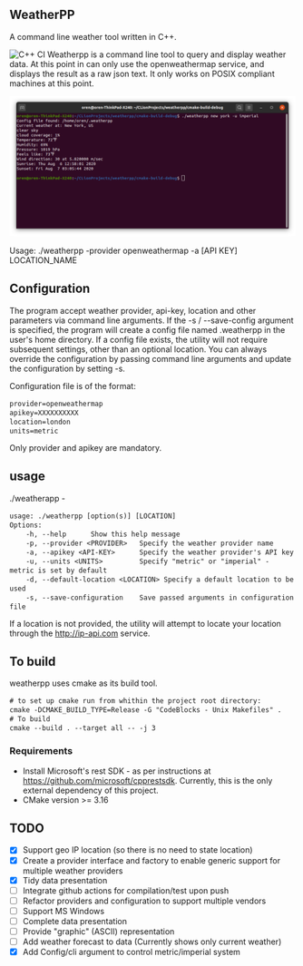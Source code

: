 ## WeatherPP
A command line weather tool written in C++.

![C++ CI](https://github.com/o4oren/weatherpp/workflows/C++%20CI/badge.svg)
Weatherpp is a command line tool to query and display weather data.
At this point in can only use the openweathermap service, and displays the result as a raw json text.
It only works on POSIX compliant machines at this point.

![weatherpp example](https://github.com/o4oren/weatherpp/blob/master/images/screenshot1.png?raw=true)

Usage: ./weatherpp -provider openweathermap -a [API KEY] LOCATION_NAME

## Configuration
The program accept weather provider, api-key, location and other parameters via command line arguments.
If the -s / --save-config argument is specified, the program will create a config file named .weatherpp in the user's 
home directory.
If a config file exists, the utility will not require subsequent settings, other than an optional location.
You can always override the configuration by passing command line arguments and update the configuration by setting -s. 

Configuration file is of the format:
```
provider=openweathermap
apikey=XXXXXXXXXX
location=london
units=metric
```
Only provider and apikey are mandatory.

## usage
./weatherapp -
```
usage: ./weatherpp [option(s)] [LOCATION]
Options:
	-h, --help		Show this help message
	-p, --provider <PROVIDER>	Specify the weather provider name
	-a, --apikey <API-KEY>		Specify the weather provider's API key
	-u, --units <UNITS>		    Specify "metric" or "imperial" - metric is set by default
    -d, --default-location <LOCATION> Specify a default location to be used
	-s, --save-configuration 	Save passed arguments in configuration file

```
If a location is not provided, the utility will attempt to locate your location through the http://ip-api.com service.

## To build
weatherpp uses cmake as its build tool.
```
# to set up cmake run from whithin the project root directory:
cmake -DCMAKE_BUILD_TYPE=Release -G "CodeBlocks - Unix Makefiles" .
# To build
cmake --build . --target all -- -j 3
```

### Requirements
* Install Microsoft's rest SDK - as per instructions at https://github.com/microsoft/cpprestsdk.
Currently, this is the only external dependency of this project.
* CMake version >= 3.16


## TODO
- [x] Support geo IP location (so there is no need to state location)
- [x] Create a provider interface and factory to enable generic support for multiple weather providers
- [x] Tidy data presentation
- [ ] Integrate github actions for compilation/test upon push
- [ ] Refactor providers and configuration to support multiple vendors
- [ ] Support MS Windows
- [ ] Complete data presentation
- [ ] Provide "graphic" (ASCII) representation
- [ ] Add weather forecast to data (Currently shows only current weather)
- [x] Add Config/cli argument to control metric/imperial system
